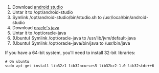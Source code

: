 1. Download [android studio](https://developer.android.com/sdk/installing/studio.html)
2. Untar it to /opt/android-studio
3. Symlink /opt/android-studio/bin/studio.sh to /usr/local/bin/android-studio
4. Download [oracle's java](http://www.oracle.com/technetwork/java/javase/downloads/index.html)
5. Untar it to /opt/oracle-java
6. (Ubuntu) Symlink /opt/oracle-java to /usr/lib/jvm/default-java
7. (Ubuntu) Symlink /opt/oracle-java/bin/java to /usr/bin/java

If you have a 64-bit system, you'll need to install 32-bit libraries:

    # On ubuntu
    sudo apt-get install lib32z1 lib32ncurses5 lib32bz2-1.0 lib32stdc++6
